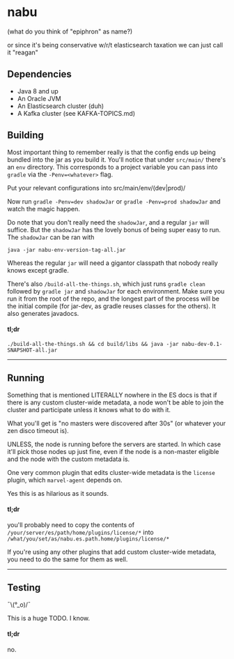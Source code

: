 # nabu
(what do you think of "epiphron" as name?)

or since it's being conservative w/r/t elasticsearch taxation we can just call it "reagan"

## Dependencies
* Java 8 and up
* An Oracle JVM
* An Elasticsearch cluster (duh)
* A Kafka cluster (see KAFKA-TOPICS.md)

## Building
Most important thing to remember really is that the config ends up being bundled into the jar as you build it.
You'll notice that under `src/main/` there's an `env` directory. This corresponds to a project variable you can 
pass into `gradle` via the `-Penv=<whatever>` flag. 

Put your relevant configurations into src/main/env/(dev|prod)/

Now run `gradle -Penv=dev shadowJar` or `gradle -Penv=prod shadowJar` and watch the magic happen.

Do note that you don't really need the `shadowJar`, and a regular `jar` will suffice. But the `shadowJar` has the
lovely bonus of being super easy to run. The `shadowJar` can be ran with

`java -jar nabu-env-version-tag-all.jar`
 
Whereas the regular `jar` will need a gigantor classpath that nobody really knows except gradle.

There's also `/build-all-the-things.sh`, which just runs `gradle clean` followed by 
`gradle jar` and `shadowJar` for each environment. Make sure you run it from the root of the repo, and the longest
part of the process will be the initial compile (for jar-dev, as gradle reuses classes for the others).
It also generates javadocs.

#### tl;dr
`./build-all-the-things.sh && cd build/libs && java -jar nabu-dev-0.1-SNAPSHOT-all.jar`


---


## Running
Something that is mentioned LITERALLY nowhere in the ES docs is that if there is any custom cluster-wide metadata, 
a node won't be able to join the cluster and participate unless it knows what to do with it. 

What you'll get is "no masters were discovered after 30s" (or whatever your zen disco timeout is).

UNLESS, the node is running before the servers are started. In which case it'll pick those nodes up just fine, even
if the node is a non-master eligible and the node with the custom metadata is.

One very common plugin that edits cluster-wide metadata is the `license` plugin, which `marvel-agent` depends on.

Yes this is as hilarious as it sounds.

#### tl;dr 
you'll probably need to copy the contents of `/your/server/es/path/home/plugins/license/*` into
`/what/you/set/as/nabu.es.path.home/plugins/license/*`

If you're using any other plugins that add custom cluster-wide metadata, you need to do the same for them as well.


---


## Testing
 ¯\\(°_o)/¯

This is a huge TODO. I know.

#### tl;dr
no.


 

